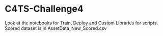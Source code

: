 # C4TS-Challenge4

Look at the notebooks for Train, Deploy and Custom Libraries for scripts. Scored dataset is in AssetData_New_Scored.csv
